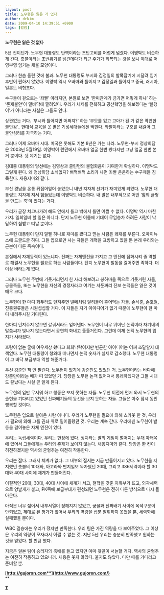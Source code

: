 ```yaml
---
layout: post
title: 노무현은 잃은 거 없다
author: drkim
date: 2009-04-10 14:39:51 +0900
tags: [컬럼]
---
```

**노무현은 잃은 것 없다**

5년 전이던가. 노무현 대통령도 탄핵이라는 초반고비를 어렵게 넘겼다. 이명박도 비슷하게 간다. 촛불이라는 초반위기를 넘긴데다가 최근 주가가 회복되는 것을 보니 이대로 어영부영 임기는 채울 모양이다. 

그러나 한숨 돌린 것에 불과. 노무현 대통령도 부시와 김정일의 발목잡기에 시달려 임기 후반이 편하지 않았다. 이명박 역시 오바마와 틀어지고 김정일과 틀어지고 중국, 러시아, 일본도 비협조다.

수구들이 겉으로는 ‘좌빨’ 이러지만, 본질로 보면 ‘한미관계가 금가면 어떻게 하나’ 하는 ‘존재불안’이 밑바닥에 깔려있다. 우리가 체제를 전복하고 공산혁명을 해보겠다는 ‘빨갱이’가 아니라는 사실은 그들도 안다. 

상관없는 거다. ‘부시와 틀어지면 어쩌지?’ 하는 ‘부모를 잃고 고아가 된 거 같은 막연한 불안감’.. 현대식 교육을 못 받은 기성세대들에겐 먹힌다. 좌빨이라는 구호를 내걸어 그 불안심리를 자극하는 거다.

그러나 이제 오바마 시대. 미국은 못해도 기본 8년은 가는 나라. 노무현-부시 정상회담은 2003년 5월19일. 이명박이 런던에서 오바마 얼굴 한번 봤다지만 그냥 얼굴 한번 본 거 뿐이다. 뒷 얘기는 없다.

김대중 대통령의 당선에는 김영삼과 클린턴의 불협화음이 기여한거 확실하다. 이명박도 그렇게 된다. 왜 정상회담 소식없지? 삐꺽삐꺽 소리가 나면 좌빨 운운하는 수구떼들 침묵한다. 새옹지마와 같다.

부산 경남을 온통 뒤집어엎어 놓았으니 내년 지자체 선거가 재미있게 되었다. 노무현 대통령도 지자체 져서 힘들었는데 이명박도 비슷하다. 내 말은 내부적으로 어떤 ‘힘의 균형을 만드는 축’이 있다는 거다.

우리가 곧장 치고나가려 해도 안에서 틀고 밖에서 틀면 어쩔 수 없다. 이명박 역시 마찬가지. 일희일비 할 일은 아니다. 단지 노무현 이름에 기대어 무임승차 하려든 사람이 낙담하여 침뱉고 떠날 뿐이다.

노무현 대통령이 단지 말빨 하나로 재미를 봤다고 믿는 사람은 쾌재를 부른다. 오마이뉴스에 드글드글 하다. 그들 입으로만 사는 자들은 개혁을 표방하고 있을 뿐 본래 우리와는 근본이 다른 족속이다. 

본질에서 자체동력이 있느냐다. 진짜는 자체엔진을 가지고 그 엔진에 점화시켜 줄 역할로 해결사 노무현을 필요로 하는 사람들이다. 단지 노무현이 발동을 걸어주면 족하다. 더 이상 바라는게 없다.

그러나 노무현 주변에 기웃거리면서 한 자리 해보려고 봉하마을 쪽으로 기웃거린 자들, 궁물족들, 또는 노무현을 자신의 경쟁자라고 여기는 서푼짜리 진보 논객들은 잃은 것이 매우 크다. 

노무현이 한 마디 화두라도 던져주면 벌떼처럼 달려들어 뜯어먹는 자들. 손석춘, 손호철, 진중권류들은 시원섭섭할 거다. 이 자들은 자기 아이디어가 없기 때문에 노무현이 한 마디 내려주시길 기다린다.

한마디 던져주지 않으면 갈궈서라도 얻어낸다. 노무현이 너무 뛰어난 논객이라 자기네의 말쏨씨가 빛나지 않는다면서 공연히 화내고 툴툴거린다. 그런데 이제 논객 노무현의 입지가 사라졌다. 

호랑이 없는 굴에 여우세상 왔다고 희희낙락이지만 빈곤한 아이디어는 어찌 조달할지 대책없다. 노무현 대통령이 청와대 떠나면서 논객 숫자가 실제로 감소했다. 노무현 대통령이 그 바닥 보급부대 역할 해준거다.

우선 강준만 책 안 팔린다. 노무현이 있기에 강준만도 있었던 거. 노무현이라는 바다에 강준만이라는 배가 떠 있었던 거. 당장은 노무현 논객 없어져서 통쾌하겠지만 그들 시대도 끝났다는 사실 곧 알게 된다.

노무현의 입만 무서워 하고 행동은 보지 못하는 자들. 노무현 이전에 먼저 와서 노무현의 출현을 기다리고 있었던 진짜배기들의 동선을 보지 못하는 자들. 그들은 아주 잠시 동안 행복할 것이다.

노무현은 입으로 살아온 사람 아니다. 우리가 노무현을 필요에 의해 스카웃 한 것, 우리가 필요에 의해 그를 권좌 위로 밀어올렸던 것. 우리는 계속 간다. 우리에겐 노무현이 발동을 걸어놓은 자체 엔진이 있다.

우리는 독립세력이다. 우리는 현장에 있다. 정치라는 말의 게임이 벌어지는 무대 아래쪽에 있어서 그들에게는 우리의 존재가 보이지 않는다. 새옹지마와 같다. 당장은 한 켠이 허전하겠지만 역사의 균형추는 여전히 작동한다.

우리는 젊다. 그래서 체계가 없다. 그 내부의 질서는 지금 만들어지고 있다. 노무현을 지지했던 촛불의 10대와, 아고라와 딴지일보 독자였던 20대, 그리고 386세력이라 할 30대와 40대 사이에 체계가 만들어진다. 

이질적인 20대, 30대, 40대 사이에 체계가 서고, 철학을 갖춘 지휘부가 뜨고, 외곽세력으로 양날개가 붙고, PK쪽에 보급부대가 편성되면 노무현은 전혀 다른 방식으로 다시 돌아온다. 

아직은 너무 젊어서 내부서열이 정해지지 않았고, 궁물과 진짜배기 사이에 옥석구분이 안되었고, 제대로 된 평가가 없어서 우리의 역량을 십분 발휘하지 못했을 뿐, 세력화에 실패했을 뿐이다.

WBC 결승에는 우리가 졌지만 만족한다. 우리 팀은 가진 역량을 다 보여주었다. 그 이상은 우리의 역량이 모자라서 어쩔 수 없는 것. 지난 5년 우리는 충분히 만족했고 원하는 것을 얻었다. 할 만큼 했다.

지금은 일본 팀이 승리자의 축배를 들고 있지만 아마 뒷골이 서늘할 거다. 역사의 균형추는 여전히 작동하고 있으니까. 새옹은 웃지 않았다. 울지도 않았다. 다만 때를 기다리고 준비할 뿐. 

[**http://gujoron.com**](http://www.gujoron.com/)**  
** 

**∑**